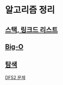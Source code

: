 # 알고리즘 정리

## [스택, 링크드 리스트](./데이터구조.md)

## [Big-O](./big-O.md)

## [탐색](./탐색.md)


[DFS2 문제](https://leetcode.com/problems/the-maze-ii/solution/)
